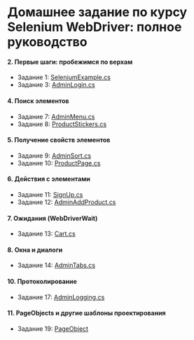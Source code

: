 # Домашнее задание по курсу Selenium WebDriver: полное руководство

#### 2. Первые шаги: пробежимся по верхам
- Задание 1: [SeleniumExample.cs](../main/SeleniumHomework/SeleniumHomework/SeleniumExample.cs)
- Задание 3: [AdminLogin.cs](../main/SeleniumHomework/SeleniumHomework/AdminLogin.cs)

#### 4. Поиск элементов
- Задание 7: [AdminMenu.cs](../main/SeleniumHomework/SeleniumHomework/AdminMenu.cs)
- Задание 8: [ProductStickers.cs](../main/SeleniumHomework/SeleniumHomework/ProductStickers.cs)

#### 5. Получение свойств элементов
- Задание 9: [AdminSort.cs](../main/SeleniumHomework/SeleniumHomework/AdminSort.cs)
- Задание 10: [ProductPage.cs](../main/SeleniumHomework/SeleniumHomework/ProductPage.cs)

#### 6. Действия с элементами
- Задание 11: [SignUp.cs](../main/SeleniumHomework/SeleniumHomework/SignUp.cs)
- Задание 12: [AdminAddProduct.cs](../main/SeleniumHomework/SeleniumHomework/AdminAddProduct.cs)

#### 7. Ожидания (WebDriverWait)
- Задание 13: [Cart.cs](../main/SeleniumHomework/SeleniumHomework/Cart.cs)

#### 8. Окна и диалоги
- Задание 14: [AdminTabs.cs](../main/SeleniumHomework/SeleniumHomework/AdminTabs.cs)

#### 10. Протоколирование
- Задание 17: [AdminLogging.cs](../main/SeleniumHomework/SeleniumHomework/AdminLogging.cs)

#### 11. PageObjects и другие шаблоны проектирования
- Задание 19: [PageObject](../main/SeleniumHomework/SeleniumHomework/PageObject)
